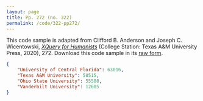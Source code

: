 ```yaml
---
layout: page
title: Pp. 272 (no. 322)
permalink: /code/322-pp272/
---
```


This code sample is adapted from Clifford B. Anderson and Joseph C. Wicentowski, 
[_XQuery for Humanists_](/) (College Station: Texas A&M University Press, 2020), 272. 
Download this code sample in its [raw form](/code/322-pp272/322-pp272.json).

```json
{
    "University of Central Florida": 63016,
    "Texas A&M University": 58515,
    "Ohio State University": 55508,
    "Vanderbilt University": 12605
}
```  
